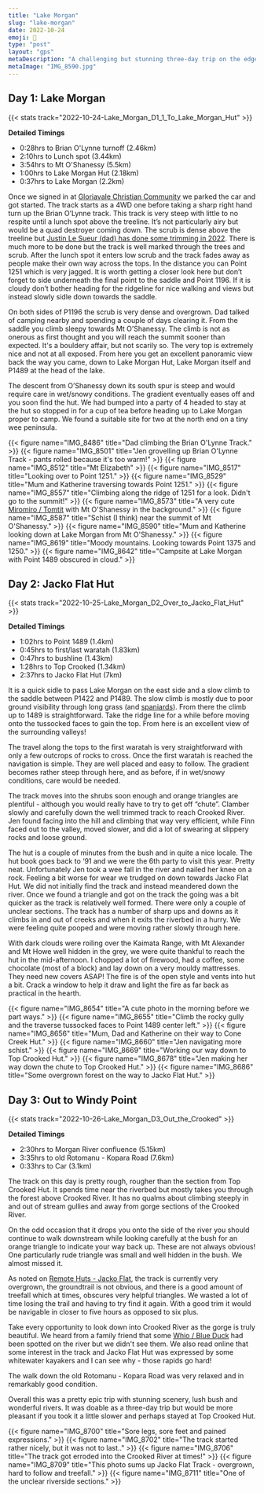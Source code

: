 ```yaml
---
title: "Lake Morgan"
slug: "lake-morgan"
date: 2022-10-24
emoji: 🥾
type: "post"
layout: "gps"
metaDescription: "A challenging but stunning three-day trip on the edge of the Southern Alps with plenty of scenery to amaze."
metaImage: "IMG_8590.jpg"
---
```


## Day 1: Lake Morgan
{{< stats track="2022-10-24-Lake_Morgan_D1_1_To_Lake_Morgan_Hut" >}}

__Detailed Timings__

- 0:28hrs to Brian O'Lynne turnoff (2.46km) 
- 2:10hrs to Lunch spot (3.44km)
- 3:54hrs to Mt O'Shanessy (5.5km)
- 1:00hrs to Lake Morgan Hut (2.18km)
- 0:37hrs to Lake Morgan (2.2km)

Once we signed in at [Gloriavale Christian Community](https://en.wikipedia.org/wiki/Gloriavale_Christian_Community) we parked the car and got started. The track starts as a 4WD one before taking a sharp right hand turn up the Brian O’Lynne track. This track is very steep with little to no respite until a lunch spot above the treeline. It’s not particularly airy but would be a quad destroyer coming down. The scrub is dense above the treeline but [Justin Le Sueur (dad) has done some trimming in 2022](https://www.remotehuts.co.nz/lake-morgan-hut.html). There is much more to be done but the track is well marked through the trees and scrub.
After the lunch spot it enters low scrub and the track fades away as people make their own way across the tops. In the distance you can Point 1251 which is very jagged. It is worth getting a closer look here but don’t forget to side underneath the final point to the saddle and Point 1196. If it is cloudy don’t bother heading for the ridgeline for nice walking and views but instead slowly sidle down towards the saddle.

On both sides of P1196 the scrub is very dense and overgrown. Dad talked of camping nearby and spending a couple of days clearing it. From the saddle you climb sleepy towards Mt O’Shanessy. The climb is not as onerous as first thought and you will reach the summit sooner than expected. It's a bouldery affair, but not scarily so. The very top is extremely nice and not at all exposed. From here you get an excellent panoramic view back the way you came, down to Lake Morgan Hut, Lake Morgan itself and P1489 at the head of the lake.

The descent from O’Shanessy down its south spur is steep and would require care in wet/snowy conditions. The gradient eventually eases off and you soon find the hut. We had bumped into a party of 4 headed to stay at the hut so stopped in for a cup of tea before heading up to Lake Morgan proper to camp. We found a suitable site for two at the north end on a tiny wee peninsula.

{{< figure name="IMG_8486" title="Dad climbing the Brian O'Lynne Track." >}}
{{< figure name="IMG_8501" title="Jen grovelling up Brian O'Lynne Track - pants rolled because it's too warm!" >}}
{{< figure name="IMG_8512" title="Mt Elizabeth" >}}
{{< figure name="IMG_8517" title="Looking over to Point 1251." >}}
{{< figure name="IMG_8529" title="Mum and Katherine traversing towards Point 1251." >}}
{{< figure name="IMG_8557" title="Climbing along the ridge of 1251 for a look. Didn't go to the summit!" >}}
{{< figure name="IMG_8573" title="A very cute [Miromiro / Tomtit](https://nzbirdsonline.org.nz/species/tomtit) with Mt O'Shanessy in the background." >}}
{{< figure name="IMG_8587" title="Schist (I think) near the summit of Mt O'Shanessy." >}}
{{< figure name="IMG_8590" title="Mum and Katherine looking down at Lake Morgan from Mt O'Shanessy." >}}
{{< figure name="IMG_8619" title="Moody mountains. Looking towards Point 1375 and 1250." >}}
{{< figure name="IMG_8642" title="Campsite at Lake Morgan with Point 1489 obscured in cloud." >}}

## Day 2: Jacko Flat Hut
{{< stats track="2022-10-25-Lake_Morgan_D2_Over_to_Jacko_Flat_Hut" >}}

__Detailed Timings__

- 1:02hrs to Point 1489 (1.4km)
- 0:45hrs to first/last waratah (1.83km)
- 0:47hrs to bushline (1.43km)
- 1:28hrs to Top Crooked (1.34km)
- 2:37hrs to Jacko Flat Hut (7km)

It is a quick sidle to pass Lake Morgan on the east side and a slow climb to the saddle between P1422 and P1489. The slow climb is mostly due to poor ground visibility through long grass (and [spaniards](https://en.wikipedia.org/wiki/Aciphylla_colensoi)). From there the climb up to 1489 is straightforward. Take the ridge line for a while before moving onto the tussocked faces to gain the top. From here is an excellent view of the surrounding valleys!

The travel along the tops to the first waratah is very straightforward with only a few outcrops of rocks to cross. Once the first waratah is reached the navigation is simple. They are well placed and easy to follow. The gradient becomes rather steep through here, and as before, if in wet/snowy conditions, care would be needed.

The track moves into the shrubs soon enough and orange triangles are plentiful - although you would really have to try to get off “chute”. Clamber slowly and carefully down the well trimmed track to reach Crooked River. Jen found facing into the hill and climbing that way very efficient, while Finn faced out to the valley, moved slower, and did a lot of swearing at slippery rocks and loose ground.

The hut is a couple of minutes from the bush and in quite a nice locale. The hut book goes back to ‘91 and we were the 6th party to visit this year. Pretty neat. Unfortunately Jen took a wee fall in the river and nailed her knee on a rock. Feeling a bit worse for wear we trudged on down towards Jacko Flat Hut. We did not initially find the track and instead meandered down the river. Once we found a triangle and got on the track the going was a bit quicker as the track is relatively well formed. There were only a couple of unclear sections. The track has a number of sharp ups and downs as it climbs in and out of creeks and when it exits the riverbed in a hurry. We were feeling quite pooped and were moving rather slowly through here.

With dark clouds were roiling over the Kaimata Range, with Mt Alexander and Mt Howe well hidden in the grey, we were quite thankful to reach the hut in the mid-afternoon. I chopped a lot of firewood, had a coffee, some chocolate (most of a block) and lay down on a very mouldy mattresses. They need new covers ASAP! The fire is of the open style and vents into hut a bit. Crack a window to help it draw and light the fire as far back as practical in the hearth.

{{< figure name="IMG_8654" title="A cute photo in the morning before we part ways." >}}
{{< figure name="IMG_8655" title="Climb the rocky gully and the traverse tussocked faces to Point 1489 center left." >}}
{{< figure name="IMG_8656" title="Mum, Dad and Katherine on their way to Cone Creek Hut." >}}
{{< figure name="IMG_8660" title="Jen navigating more schist." >}}
{{< figure name="IMG_8669" title="Working our way down to Top Crooked Hut." >}}
{{< figure name="IMG_8678" title="Jen making her way down the chute to Top Crooked Hut." >}}
{{< figure name="IMG_8686" title="Some overgrown forest on the way to Jacko Flat Hut." >}}

## Day 3: Out to Windy Point
{{< stats track="2022-10-26-Lake_Morgan_D3_Out_the_Crooked" >}}

__Detailed Timings__

- 2:30hrs to Morgan River confluence (5.15km)
- 3:35hrs to old Rotomanu - Kopara Road (7.6km)
- 0:33hrs to Car (3.1km)

The track on this day is pretty rough, rougher than the section from Top Crooked Hut. It spends time near the riverbed but mostly takes you through the forest above Crooked River. It has no qualms about climbing steeply in and out of stream gullies and away from gorge sections of the Crooked River.

On the odd occasion that it drops you onto the side of the river you should continue to walk downstream while looking carefully at the bush for an orange triangle to indicate your way back up. These are not always obvious! One particularly rude triangle was small and well hidden in the bush. We almost missed it.

As noted on [Remote Huts - Jacko Flat](https://www.remotehuts.co.nz/jacko-flat-hut.html), the track is currently very overgrown, the groundtrail is not obvious, and there is a good amount of treefall which at times, obscures very helpful triangles. We wasted a lot of time losing the trail and having to try find it again. With a good trim it would be navigable in closer to five hours as opposed to six plus.

Take every opportunity to look down into Crooked River as the gorge is truly beautiful. We heard from a family friend that some [Whio / Blue Duck](https://nzbirdsonline.org.nz/species/blue-duck) had been spotted on the river but we didn't see them. We also read online that some interest in the track and Jacko Flat Hut was expressed by some whitewater kayakers and I can see why - those rapids go hard!

The walk down the old Rotomanu - Kopara Road was very relaxed and in remarkably good condition.

Overall this was a pretty epic trip with stunning scenery, lush bush and wonderful rivers. It was doable as a three-day trip but would be more pleasant if you took it a little slower and perhaps stayed at Top Crooked Hut.

{{< figure name="IMG_8700" title="Sore legs, sore feet and pained expressions." >}}
{{< figure name="IMG_8702" title="The track started rather nicely, but it was not to last.." >}}
{{< figure name="IMG_8706" title="The track got erroded into the Crooked River at times!" >}}
{{< figure name="IMG_8709" title="This photo sums up Jacko Flat Track - overgrown, hard to follow and treefall." >}}
{{< figure name="IMG_8711" title="One of the unclear riverside sections." >}}
